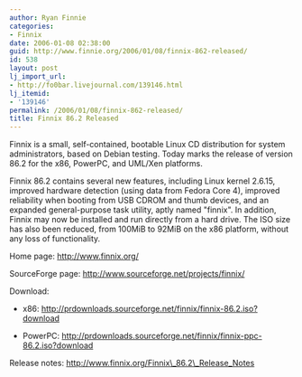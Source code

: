 ```yaml
---
author: Ryan Finnie
categories:
- Finnix
date: 2006-01-08 02:38:00
guid: http://www.finnie.org/2006/01/08/finnix-862-released/
id: 538
layout: post
lj_import_url:
- http://fo0bar.livejournal.com/139146.html
lj_itemid:
- '139146'
permalink: /2006/01/08/finnix-862-released/
title: Finnix 86.2 Released
---
```

Finnix is a small, self-contained, bootable Linux CD distribution for system administrators, based on Debian testing. Today marks the release of version 86.2 for the x86, PowerPC, and UML/Xen platforms.

Finnix 86.2 contains several new features, including Linux kernel 2.6.15, improved hardware detection (using data from Fedora Core 4), improved reliability when booting from USB CDROM and thumb devices, and an expanded general-purpose task utility, aptly named "finnix". In addition, Finnix may now be installed and run directly from a hard drive. The ISO size has also been reduced, from 100MiB to 92MiB on the x86 platform, without any loss of functionality.

Home page: http://www.finnix.org/
  
SourceForge page: http://www.sourceforge.net/projects/finnix/
  
Download:
  
* x86: http://prdownloads.sourceforge.net/finnix/finnix-86.2.iso?download
  
* PowerPC: http://prdownloads.sourceforge.net/finnix/finnix-ppc-86.2.iso?download
  
Release notes: http://www.finnix.org/Finnix\_86.2\_Release_Notes
